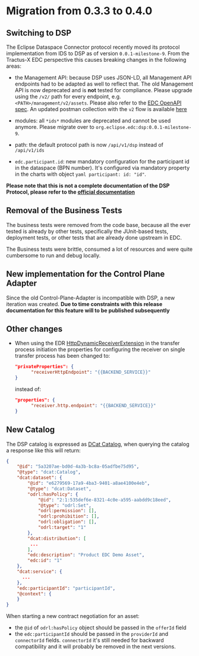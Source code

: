 # Migration from 0.3.3 to 0.4.0

## Switching to DSP

The Eclipse Dataspace Connector protocol recently moved its protocol implementation from IDS to DSP as of
version `0.0.1-milestone-9`.
From the Tractus-X EDC perspective this causes breaking changes in the following areas:

- the Management API: because DSP uses JSON-LD, all Management API endpoints had to be adapted as well to reflect that.
  The old Management API is now deprecated and is **not** tested for compliance. Please upgrade using the `/v2/` path
  for every endpoint, e.g. `<PATH>/management/v2/assets`. Please also refer to
  the [EDC OpenAPI spec](https://app.swaggerhub.com/apis/eclipse-edc-bot/management-api/0.0.1-SNAPSHOT#/).
  An updated postman collection with the `v2` flow is available [here](../development/postman/collection.json)

- modules: all `*ids*` modules are deprecated and cannot be used anymore. Please migrate over
  to `org.eclipse.edc:dsp:0.0.1-milestone-9`.

- path: the default protocol path is now `/api/v1/dsp` instead of `/api/v1/ids`

- `edc.participant.id`: new mandatory configuration for the participant id in the dataspace (BPN number).
  It's configured via mandatory property in the charts with object ```yaml participant: id: "id"```.

**Please note that this is not a complete documentation of the DSP Protocol, please refer to
the [official documentation](https://docs.internationaldataspaces.org/dataspace-protocol/overview/readme)**

## Removal of the Business Tests

The business tests were removed from the code base, because all the ever tested is already by other tests, specifically
the JUnit-based tests, deployment tests, or other tests that are already done upstream in EDC.

The Business tests were brittle, consumed a lot of resources and were quite cumbersome to run and debug locally.

## New implementation for the Control Plane Adapter

Since the old Control-Plane-Adapter is incompatible with DSP, a new iteration was created.
**Due to time constraints with this release documentation for this feature will to be published subsequently**

## Other changes

- When using the EDR [HttpDynamicReceiverExtension](https://github.com/eclipse-edc/Connector/tree/main/extensions/control-plane/transfer/transfer-pull-http-dynamic-receiver) in the transfer process initiation
  the properties for configuring the receiver on single transfer process has been changed to:
  
  ```json
  "privateProperties": {
        "receiverHttpEndpoint": "{{BACKEND_SERVICE}}"
  }
  ```

  instead of:

  ```json
  "properties": {
        "receiver.http.endpoint": "{{BACKEND_SERVICE}}"
  }
  ```

## New Catalog

The DSP catalog is expressed as [DCat Catalog](https://www.w3.org/TR/vocab-dcat-3/), when querying the catalog a response like this will return:

```json
{
    "@id": "5a3207ae-bd0d-4a3b-bc8a-05adfbe75d95",
    "@type": "dcat:Catalog",
    "dcat:dataset": {
        "@id": "e6279569-17a9-4ba3-9401-a8ae4100e4eb",
        "@type": "dcat:Dataset",
        "odrl:hasPolicy": {
            "@id": "2:1:535def6e-8321-4c0e-a595-aabdd9c18eed",
            "@type": "odrl:Set",
            "odrl:permission": [],
            "odrl:prohibition": [],
            "odrl:obligation": [],
            "odrl:target": "1"
        },
        "dcat:distribution": [
         ...
        ],
        "edc:description": "Product EDC Demo Asset",
        "edc:id": "1"
    },
    "dcat:service": {
      ...
    },
    "edc:participantId": "participantId",
    "@context": {
    }
} 
```

When starting a new contract negotiation for an asset:

- the `@id` of `odrl:hasPolicy` object should be passed in the `offerId` field
- the `edc:participantId` should be passed in the `providerId` and `connectorId` fields. `connectorId` it's still needed for backward compatibility and it will probably be removed in the next versions.
